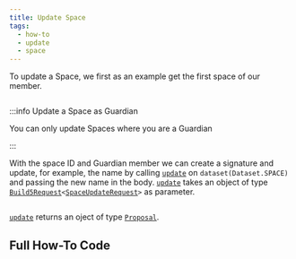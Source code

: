 ```yaml
---
title: Update Space
tags:
  - how-to
  - update
  - space
---
```


To update a Space, we first as an example get the first space of our member.

```tsx file=../../../../../packages/sdk/examples/space/update.ts#L9-L15
```

:::info Update a Space as Guardian

You can only update Spaces where you are a Guardian

:::

With the space ID and Guardian member we can create a signature and update, for example, the name by calling [`update`](../../../reference-api/classes/SpaceDataset.md#update) on `dataset(Dataset.SPACE)` and passing the new name in the body.
[`update`](../../../reference-api/classes/SpaceDataset.md#update) takes an object of type [`Build5Request`](../../../reference-api/interfaces/Build5Request)`<`[`SpaceUpdateRequest`](../../../reference-api/interfaces/SpaceUpdateRequest.md)`>` as parameter.

```tsx file=../../../../../packages/sdk/examples/space/update.ts#L19-L33
```

[`update`](../../../reference-api/classes/SpaceDataset.md#update) returns an oject of type [`Proposal`](../../../reference-api/interfaces/Proposal.md).

## Full How-To Code

```tsx file=../../../../../packages/sdk/examples/space/update.ts
```

